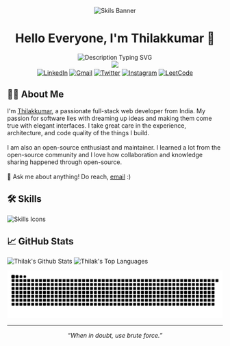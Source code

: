 <!-- Header -->
<p align="center">
  <img src="https://github.com/Anmol-Baranwal/Cool-GIFs-For-GitHub/assets/74038190/d48893bd-0757-481c-8d7e-ba3e163feae7" alt="Skils Banner"/>
</p>

<h1 align="center">Hello Everyone, I'm Thilakkumar 👋</h1>
<!-- <h3 align="center">A passionate developer with expertise in web development, data science, and more!</h3> -->


<!-- Badges and Contact -->
<div align="center">
  <img src="https://readme-typing-svg.demolab.com/?lines=Full+Stack+Web+Developer;Interested+in+AI+%7C+ML...;NIT+Trichy+Graduate&font=Fira%20Code&center=true&width=380&height=50&duration=3000&pause=1500" alt="Description Typing SVG">
  <br>
  <img src="https://api.visitorbadge.io/api/visitors?path=https%3A%2F%2Fgithub.com%2FThilak-07%2FThilak-07&label=Profile Views&labelColor=%230A0209&countColor=%230A0209" />
  <br>
  <a href="https://www.linkedin.com/in/thilakkumar-v-65610a200/"><img src="https://img.shields.io/badge/LinkedIn-d5d5d5?style=for-the-badge&logo=linkedin&logoColor=0A0209" alt="LinkedIn" /></a>
  <a href="mailto:vinaythilak002@gmail.com"><img src="https://img.shields.io/badge/Gmail-d5d5d5?style=for-the-badge&logo=gmail&logoColor=0A0209" alt="Gmail" /></a>
  <a href="https://twitter.com/Thilakkumar_V"><img src="https://img.shields.io/badge/Twitter-d5d5d5?style=for-the-badge&logo=x&logoColor=0A0209" alt="Twitter" ></a>
  <a href="https://www.instagram.com/_thilakkumar_/"><img src="https://img.shields.io/badge/Instagram-d5d5d5?style=for-the-badge&logo=instagram&logoColor=0A0209" alt="Instagram" ></a>
  <a href="https://leetcode.com/u/Thilak-07/"><img src="https://img.shields.io/badge/Leetcode-d5d5d5?style=for-the-badge&logo=LeetCode&logoColor=0A0209" alt="LeetCode" ></a>
</div>


<!-- About Me -->
## 🧑‍💻 About Me

<p>
I'm <a href="https://thilak-07.github.io/Thilak/">Thilakkumar</a>, a passionate full-stack web developer from India. My passion for software lies with dreaming up ideas and making them come true with elegant interfaces. I take great care in the experience, architecture, and code quality of the things I build.
<br><br>
I am also an open-source enthusiast and maintainer. I learned a lot from the open-source community and I love how collaboration and knowledge sharing happened through open-source.
<br><br>
💬 Ask me about anything! Do reach, <a href="mailto:vinaythilak002@gmail.com">email</a> :)
</p>


<!-- Skills -->
## 🛠️ Skills

<p align="left">
<img src="https://skillicons.dev/icons?i=python,anaconda,opencv,c,cpp,html,css,js,react,redux,next,nodejs,express,mysql,mongodb,bootstrap,tailwind,postman,docker,git,bash,androidstudio,github,vscode,notion,linux,windows,ae,ai,ps,pr,blender,aws,gcp" alt="Skills Icons"/>
</p>


<!-- GitHub Stats -->
## 📈 GitHub Stats

<!-- | ![Thilak's GitHub stats](https://github-readme-stats.vercel.app/api?username=Thilak-07\&rank_icon=percentile&show_icons=true&include_all_commits=true&count_private=true&theme=tokyonight&bg_color=fff&title_color=0a1931&icon_color=0a1931&text_color=0A0209&border_color=0A0209&border_radius=8) | ![Thilak's Top Languages](https://github-readme-stats.vercel.app/api/top-langs/?username=Thilak-07\&rank_icon=percentile&layout=compact&show_icons=true&theme=tokyonight&bg_color=fff&title_color=0a1931&icon_color=0a1931&text_color=0A0209&border_color=0A0209&border_radius=8) |
|---|---| -->

<p>
<img alt="Thilak's Github Stats" src="https://github-readme-stats.vercel.app/api/?username=Thilak-07&rank_icon=percentile&show_icons=true&include_all_commits=true&count_private=true&theme=tokyonight&bg_color=fff&title_color=0a1931&icon_color=0a1931&text_color=0A0209&border_color=0A0209&border_radius=8" height="192px"/>
<img alt="Thilak's Top Languages" src="https://github-readme-stats.vercel.app/api/top-langs/?username=Thilak-07&langs_count=8&layout=compact&theme=tokyonight&bg_color=fff&title_color=0a1931&icon_color=0a1931&text_color=0A0209&border_color=0A0209&border_radius=8" height="192px"/>
<p>


<!-- Footer with Animation -->
![Snake animation Contribution Graph](https://raw.githubusercontent.com/Anmol-Baranwal/Anmol-Baranwal/output/github-contribution-grid-snake-dark.svg)

<hr>
<div align="center">
  <p>
    <i>“When in doubt, use brute force.”</i><br>
  </p>
</div>